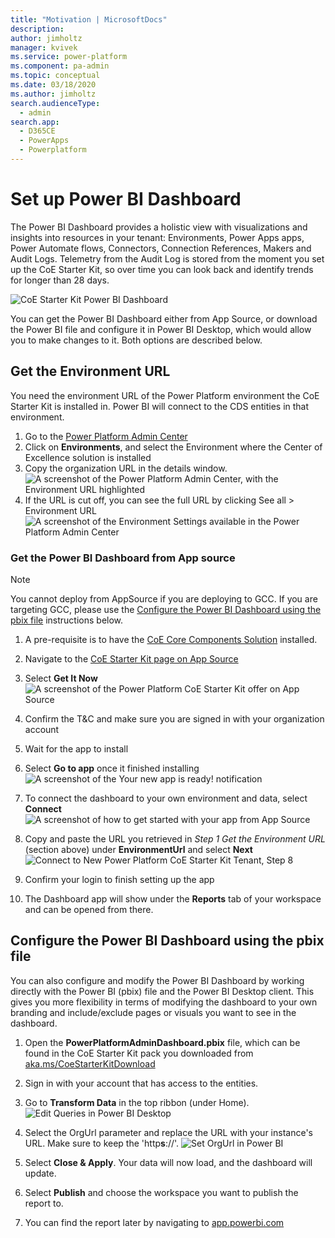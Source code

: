 ```yaml
---
title: "Motivation | MicrosoftDocs"
description: 
author: jimholtz
manager: kvivek
ms.service: power-platform
ms.component: pa-admin
ms.topic: conceptual
ms.date: 03/18/2020
ms.author: jimholtz
search.audienceType: 
  - admin
search.app: 
  - D365CE
  - PowerApps
  - Powerplatform
---
```

# Set up Power BI Dashboard

The Power BI Dashboard provides a holistic view with visualizations and insights into resources in your tenant: Environments, Power Apps apps, Power Automate flows, Connectors, Connection References, Makers and Audit Logs. Telemetry from the Audit Log is stored from the moment you set up the CoE Starter Kit, so over time you can look back and identify trends for longer than 28 days.

![CoE Starter Kit Power BI Dashboard](media/coe1.PNG)

You can get the Power BI Dashboard either from App Source, or download the Power BI file and configure it in Power BI Desktop, which would allow you to make changes to it. Both options are described below.

## Get the Environment URL

You need the environment URL of the Power Platform environment the CoE Starter Kit is installed in. Power BI will connect to the CDS entities in that environment.

1. Go to the [Power Platform Admin Center](https://aka.ms/ppac)
1. Click on **Environments**, and select the Environment where the Center of Excellence solution is installed
1. Copy the organization URL in the details window. <br>![A screenshot of the Power Platform Admin Center, with the Environment URL highlighted](media/coe19.png)
1. If the URL is cut off, you can see the full URL by clicking See all \> Environment URL ![A screenshot of the Environment Settings available in the Power Platform Admin Center](media/coe20.png)

### Get the Power BI Dashboard from App source

> [!NOTE]
> You cannot deploy from AppSource if you are deploying to GCC. If you are
targeting GCC, please use the [Configure the Power BI Dashboard using the pbix file](#configure-the-power-bi-dashboard-using-the-pbix-file) instructions below.

1. A pre-requisite is to have the [CoE Core Components Solution](setup-core-components.md) installed.

1. Navigate to the [CoE Starter Kit page on App Source](https://appsource.microsoft.com/product/power-bi/powerapps_pbi.powerapps_coe)

1. Select **Get It Now**<Br> ![A screenshot of the Power Platform CoE Starter Kit offer on App Source](media/coe21.png)

1. Confirm the T&C and make sure you are signed in with your organization account

1. Wait for the app to install

1. Select **Go to app** once it finished installing <Br> ![A screenshot of the Your new app is ready! notification](media/coe22.png)

1. To connect the dashboard to your own environment and data, select **Connect**  ![A screenshot of how to get started with your app from App Source](media/coe24.png)

1. Copy and paste the URL you retrieved in *Step 1 Get the Environment URL* (section above) under **EnvironmentUrl** and select **Next** ![Connect to New Power Platform CoE Starter Kit Tenant, Step 8](media/coe23.png)

1. Confirm your login to finish setting up the app

1. The Dashboard app will show under the **Reports** tab of your workspace and can be opened from there.

## Configure the Power BI Dashboard using the pbix file

You can also configure and modify the Power BI Dashboard by working directly with the Power BI (pbix) file and the Power BI Desktop client. This gives you more flexibility in terms of modifying the dashboard to your own branding and include/exclude pages or visuals you want to see in the dashboard.

1. Open the **PowerPlatformAdminDashboard.pbix** file, which can be found in the CoE Starter Kit pack you downloaded from [aka.ms/CoeStarterKitDownload](https://aka.ms/CoEStarterKitDownload)

1. Sign in with your account that has access to the entities.

1. Go to **Transform Data** in the top ribbon (under Home).<br> ![Edit Queries in Power BI Desktop](media/coe25.png)

1. Select the OrgUrl parameter and replace the URL with your instance's URL. Make sure to keep the 'http**s**://'. ![Set OrgUrl in Power BI](media/coe26.png)

1. Select **Close & Apply**. Your data will now load, and the dashboard will update.

1. Select **Publish** and choose the workspace you want to publish the report to.

1. You can find the report later by navigating to [app.powerbi.com](https://app.powerbi.com/)
